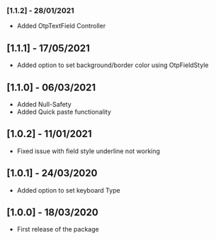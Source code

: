 ### [1.1.2] - 28/01/2021

* Added OtpTextField Controller

## [1.1.1] - 17/05/2021

* Added option to set background/border color using OtpFieldStyle

## [1.1.0] - 06/03/2021

* Added Null-Safety
* Added Quick paste functionality

## [1.0.2] - 11/01/2021

* Fixed issue with field style underline not working

## [1.0.1] - 24/03/2020

* Added option to set keyboard Type


## [1.0.0] - 18/03/2020

* First release of the package
